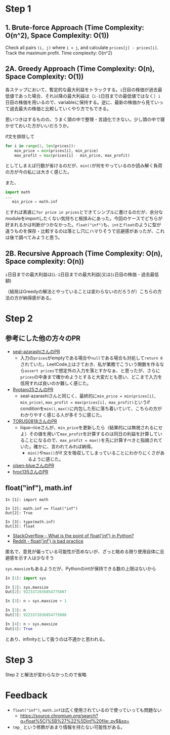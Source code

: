 # Step 1

## 1. Brute-force Approach (Time Complexity: O(n^2), Space Complexity: O(1))

Check all pairs `(i, j)` where `i < j`, and calculate `prices[j] - prices[i]`. Track the maximum profit. Time complexity: O(n^2)

## 2A. Greedy Approach (Time Complexity: O(n), Space Complexity: O(1))

各ステップにおいて、暫定的な最大利益をトラックする。`i`日目の株価が過去最低値であった場合、それ以降の最大利益は（`i-1`日目までの最低値ではなく）`i`日目の株価を用いるので、variableに保持する。逆に、最新の株価から見ていって過去最大の株価と比較していくやり方でもできる。

思いつきはするものの、うまく頭の中で整理・言語化できない。少し頭の中で寝かせておいた方がいいだろうか。

if文を排除して

```python
for i in range(1, len(prices)):
    min_price = min(prices[i], min_price)
    max_profit = max(prices[i] - min_price, max_profit)
```

としてしまえば行数が省けるのだが、`min()`が何をやっているのか読み解く負荷の方が今の私には大きく感じた。

また、

```python
import math
...
   min_price = math.inf
```

とすれば素直に`for price in prices`とできてシンプルに書けるのだが、余分なmoduleをimportしたくない気持ちと板挟みにあった。今回のケースでどちらが好まれるかは判断がつかなかった。`float("inf")`も、`int`と`float`のように型が違うものを保存・比較するのは落とし穴にハマりそうで忌避感があったが、これは後で調べてみようと思う。

## 2B. Recursive Approach (Time Complexity: O(n), Space complexity: O(n))

`i`日目までの最大利益は(`i-1`日目までの最大利益)又は(`i`日目の株価 - 過去最低額)

（結局はGreedyの解法とやっていることは変わらないのだろうが）こちらの方法の方が納得感がある。

# Step 2

## 参考にした他の方々のPR

- [seal-azarashiさんのPR](https://github.com/seal-azarashi/leetcode/pull/35)
	- 入力の`prices`がemptyである場合や`null`である場合も対処して`return 0`されていた。LeetCode上はさておき、私が業務でこういう関数を作るなら`assert prices`で想定外の入力を落とすかなぁ、と思ったが、さらに`prices`の中身まで確かめようとすると大変だとも思い、どこまで入力を信用すれば良いのか難しく感じた。
- [Ryotaro25さんのPR](https://github.com/Ryotaro25/leetcode_first60/pull/41)
	- seal-azarashiさんと同じく、最終的に`min_price = min(prices[i], min_price)`, `max_profit = max(prices[i], max_profit)`というif conditionを`min()`, `max()`に内包した形に落ち着いていて、こちらの方がわかりやすく感じる人が多そうに感じた。
- [TORUS0818さんのPR](https://github.com/TORUS0818/leetcode/pull/39)
	- liquo-riceさんが、`min_price`を更新したら（結果的には無視されるにせよ）その値を用いて`max_profit`を計算するのは同日の利益を計算していることになるので、`max_profit = max()`を先に計算すべきと指摘されていた。確かに、言われてみれば納得。
		- `min()`や`max()`がif 文を吸収してしまっていることにわかりにくさがあるように感じた。
- [olsen-blueさんのPR](https://github.com/olsen-blue/Arai60/pull/37)
- [hroc135さんのPR](https://github.com/hroc135/leetcode/pull/35)

## float("inf"), math.inf

```
In [1]: import math

In [2]: math.inf == float("inf")
Out[2]: True

In [3]: type(math.inf)
Out[3]: float
```

- [StackOverflow - What is the point of float('inf') in Python?](https://stackoverflow.com/questions/34264710/what-is-the-point-of-floatinf-in-python)
- [Reddit - float('inf') is bad practice](https://www.reddit.com/r/Python/comments/1c4x7b7/floatinf_is_bad_practice/?rdt=41431)

匿名で、意見が偏っている可能性が否めないが、ざっと眺める限り使用自体に忌避感を示す人は少なそう

`sys.maxsize`もあるようだが、Pythonのintが保持できる数の上限はないから

```python
In [1]: import sys

In [2]: sys.maxsize
Out[2]: 9223372036854775807

In [3]: n = sys.maxsize + 1

In [3]: n
Out[3]: 9223372036854775808

In [4]: n > sys.maxsize
Out[4]: True
```

とあり、infinityとして扱うのは不適かと思われる。

# Step 3

Step 2 と解法が変わらなかったので省略

# Feedback

- `float("inf")`, `math.inf`は広く使用されているので使っていっても問題ない
	- https://source.chromium.org/search?q=float%5C(%5B%27%22%5Dinf%20file:.py$&sq=
- `tmp_` という修飾があまり情報を持たない可能性がある。
